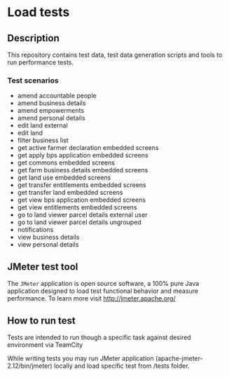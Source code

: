 # Load tests

## Description
This repository contains test data, test data generation scripts and tools to run performance tests. 

### Test scenarios

* amend accountable people
* amend business details
* amend empowerments
* amend personal details
* edit land external
* edit land
* filter business list
* get active farmer declaration embedded screens
* get apply bps application embedded screens
* get commons embedded screens
* get farm business details embedded screens
* get land use embedded screens
* get transfer entitlements embedded screens
* get transfer land embedded screens
* get view bps application embedded screens
* get view entitlements embedded screens
* go to land viewer parcel details external user
* go to land viewer parcel details ungrouped
* notifications
* view business details
* view personal details

## JMeter test tool
The `JMeter` application is open source software, a 100% pure Java application designed to load test 
functional behavior and measure performance. To learn more visit http://jmeter.apache.org/

## How to run test
Tests are intended to run though a specific task against desired environment via TeamCity

While writing tests you may run JMeter application (apache-jmeter-2.12/bin/jmeter) locally
and load specific test from /tests folder.

